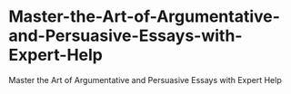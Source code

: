 # Master-the-Art-of-Argumentative-and-Persuasive-Essays-with-Expert-Help
Master the Art of Argumentative and Persuasive Essays with Expert Help
